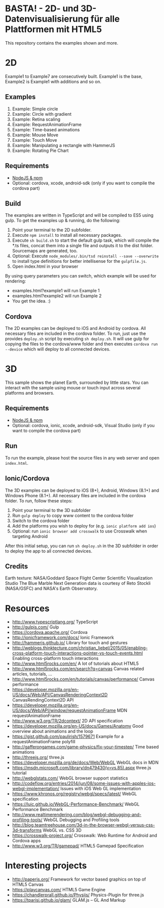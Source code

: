 # BASTA! - 2D- und 3D-Datenvisualisierung für alle Plattformen mit HTML5

This repository contains the examples shown and more. 

# 2D

Example1 to Example7 are consecutively built. Example1 is the base, Example2 is Example1 with additions and so on. 

## Examples

1. Example: Simple circle
2. Example: Circle with gradient
3. Example: Retina scaling
4. Example: RequestAnimationFrame
5. Example: Time-based animations
6. Example: Mouse Move
7. Example: Touch Move
8. Example: Manipulating a rectangle with HammerJS
9. Example: Rotating Pie Chart

## Requirements

* [NodeJS & npm](https://nodejs.org/)
* Optional: cordova, xcode, android-sdk (only if you want to compile the cordova part)

## Build

The examples are written in TypeScript and will be compiled to ES5 using gulp. To get the examples up & running, do the following:

1. Point your terminal to the 2D subfolder.
2. Execute `npm install` to install all necessary packages.
3. Execute `sh build.sh` to start the default gulp task, which will compile the *.ts files, concat them into a single file and outputs it to the dist folder. Sourcemaps are generated, too.
4. Optional: Execute `node_modules/.bin/tsd reinstall --save --overwrite` to install type definitions for better intellisense for the `gulpfile.js`.
5. Open index.html in your browser

By using query parameters you can switch, which example will be used for rendering: 

* examples.html?example1 will run Example 1
* examples.html?example2 will run Example 2
* You get the idea. :)

## Cordova

The 2D examples can be deployed to iOS and Android by cordova. All necessary files are included in the cordova folder. To run, just use the provides `deploy.sh` script by executing `sh deploy.sh`. 
It will use gulp for copying the files to the cordova/www folder and then executes `cordova run --device` which will deploy to all connected devices. 

# 3D

This sample shows the planet Earth, surrounded by little stars. You can interact with the sample using mouse or touch input across several platforms and browsers.

## Requirements

* [NodeJS & npm](https://nodejs.org/)
* Optional: cordova, ionic, xcode, android-sdk, Visual Studio (only if you want to compile the cordova part)

## Run

To run the example, please host the source files in any web server and open `index.html`.

## Ionic/Cordova

The 3D examples can be deployed to iOS (8+), Android, Windows (8.1+) and Windows Phone (8.1+). All necessary files are included in the cordova folder. To run, follow these steps:

1. Point your terminal to the 3D subfolder
2. Run `gulp deploy` to copy www content to the cordova folder
3. Switch to the cordova folder
4. Add the platforms you wish to deploy for (e.g. `ionic platform add ios`)
5. Optional: run `ionic browser add crosswalk` to use Crosswalk when targeting Android

After this initial setup, you can run `sh deploy.sh` in the 3D subfolder in order to deploy the app to all connected devices. 

## Credits
Earth texture: NASA/Goddard Space Flight Center Scientific Visualization Studio The Blue Marble Next Generation data is courtesy of Reto Stockli (NASA/GSFC) and NASA's Earth Observatory.

# Resources

* http://www.typescriptlang.org/ TypeScript
* http://gulpjs.com/ Gulp
* https://cordova.apache.org/ Cordova
* http://ionicframework.com/docs/ Ionic Framework
* http://hammerjs.github.io/ Library for touch and gestures
* http://weblogs.thinktecture.com/christian_liebel/2015/05/enabling-cross-platform-touch-interactions-pointer-vs-touch-events.html Enabling cross-platform touch interactions
* http://www.html5rocks.com/en/ A lot of tutorials about HTML5
* http://www.html5rocks.com/en/search?q=canvas Canvas related articles, tutorials, ...
* http://www.html5rocks.com/en/tutorials/canvas/performance/ Canvas performance
* https://developer.mozilla.org/en-US/docs/Web/API/CanvasRenderingContext2D CanvasRendingContext2D API
* https://developer.mozilla.org/en-US/docs/Web/API/window/requestAnimationFrame MDN requestAnimationFrame
* http://www.w3.org/TR/2dcontext/ 2D API specification
* https://developer.mozilla.org/en-US/docs/Games/Anatomy Good overview about animations and the loop
* https://gist.github.com/paulirish/1579671 Example for a requestAnimationFrame polyfill
* http://gafferongames.com/game-physics/fix-your-timestep/ Time based animations
* http://threejs.org/ three.js
* https://developer.mozilla.org/de/docs/Web/WebGL WebGL docs in MDN
* https://msdn.microsoft.com/library/dn479430(v=vs.85).aspx three.js tutorial
* http://webglstats.com/ WebGL browser support statistics
* http://codeflow.org/entries/2014/jun/08/some-issues-with-apples-ios-webgl-implementation/ Issues with iOS Web GL implementation
* https://www.khronos.org/registry/webgl/specs/latest/ WebGL specification
* https://luic.github.io/WebGL-Performance-Benchmark/ WebGL Performance Benchmark
* http://www.realtimerendering.com/blog/webgl-debugging-and-profiling-tools/ WebGL Debugging and Profiling tools
* http://blog.teamtreehouse.com/3d-in-the-browser-webgl-versus-css-3d-transforms WebGL vs. CSS 3D
* https://crosswalk-project.org/ Crosswalk: Web Runtime for Android and Cordova apps
* http://www.w3.org/TR/gamepad/ HTML5 Gamepad Specification

# Interesting projects

* http://paperjs.org/ Framework for vector based graphics on top of HTML5 Canvas
* https://playcanvas.com/ HTML5 Game Engine
* https://chandlerprall.github.io/Physijs/ Physics-Plugin for three.js
* https://tparisi.github.io/glam/ GLAM.js – GL And Markup
